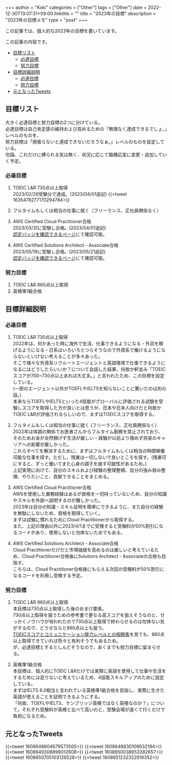 +++
author = "Koki"
categories = ["Other"]
tags = ["Other"]
date = 2022-12-30T13:07:31+09:00
linktitle = ""
title = "2023年の目標"
description = "2023年の目標メモ"
type = "post"
+++

この記事では、個人的な2023年の目標を書いています。

この記事の内容です。
<!-- START doctoc generated TOC please keep comment here to allow auto update -->
<!-- DON'T EDIT THIS SECTION, INSTEAD RE-RUN doctoc TO UPDATE -->


- <font color="#1111cc">[目標リスト](#%E7%9B%AE%E6%A8%99%E3%83%AA%E3%82%B9%E3%83%88)</font>
  - <font color="#1111cc">[必達目標](#%E5%BF%85%E9%81%94%E7%9B%AE%E6%A8%99)</font>
  - <font color="#1111cc">[努力目標](#%E5%8A%AA%E5%8A%9B%E7%9B%AE%E6%A8%99)</font>
- <font color="#1111cc">[目標詳細説明](#%E7%9B%AE%E6%A8%99%E8%A9%B3%E7%B4%B0%E8%AA%AC%E6%98%8E)</font>
  - <font color="#1111cc">[必達目標](#%E5%BF%85%E9%81%94%E7%9B%AE%E6%A8%99-1)</font>
  - <font color="#1111cc">[努力目標](#%E5%8A%AA%E5%8A%9B%E7%9B%AE%E6%A8%99-1)</font>
- <font color="#1111cc">[元となったTweets](#%E5%85%83%E3%81%A8%E3%81%AA%E3%81%A3%E3%81%9Ftweets)</font>

<!-- END doctoc generated TOC please keep comment here to allow auto update -->

## 目標リスト

大きく必達目標と努力目標の2つに分けている。  
必達目標は自己肯定感の維持および高めるための「無理なく達成できるでしょ。」レベルのものを、  
努力目標は「頑張らないと達成できないだろうなぁ。」レベルのものを設定している。  
勿論、これだけに縛られる気は無く、状況に応じて臨機応変に変更・追加していく予定。


### 必達目標

1. TOEIC L&R 730点以上取得  
2023/02/26受験分で達成。(2023/04/01追記)
{{<tweet 1635478277170294784>}}

2. フルタイムもしくは相当の仕事に就く（フリーランス、正社員関係なく）


3. AWS Certified Cloud Practitioner合格  
2023/03/31に受験し合格。(2023/04/01追記)  
<font color="#1111cc"><a href="https://www.credly.com/badges/13b40d84-2d61-46fc-bcd5-dc1f65b38933" target="_blank">認定バッジを確認できるページ</a></font>にて確認可能。

4. AWS Certified Solutions Architect - Associate合格  
2023/05/19に受験し合格。(2023/05/21追記)  
<font color="#1111cc"><a href="https://www.credly.com/badges/6e87c733-54cd-48fb-99ff-8872c437cdb3" target="_blank">認定バッジを確認できるページ</a></font>にて確認可能。

### 努力目標

1. TOEIC L&R 860点以上取得
2. 英検準1級合格


## 目標詳細説明

### 必達目標

1. TOEIC L&R 730点以上取得  
2022年は、何かあった時に海外で生活、仕事できるようになる・外貨を稼げるようになる・日系はいろいろとつらそうなので外資系で働けるようにならないといけない考えることが多々あった。  
そこで様々な外資系リクルートエージェントと英語環境で仕事できるようになるにはどうしたらいいか？について会話した結果、何故か軒並み「TOEICスコアが700~730点以上あれば大丈夫。」と言われたため、この目標を設定している。  
(一部のエージェント以外がTOEFLやIELTSを知らないことに驚いたのは別の話。)  
本来ならTOEFLやIELTSといった4技能がグローバルに評価される試験を受験しスコアを取得した方が良いとは思うが、日本や日本人向けだと何故かTOEIC L&Rが評価されるらしいので、まずはTOEICスコアを取得する。

2. フルタイムもしくは相当の仕事に就く (フリーランス、正社員関係なく)  
2022年は体調の関係でお医者さんからフルタイム勤務を禁止されており、そのためお金が全然稼げず生活が厳しい・経験が以前より積めず将来のキャリアへの影響が厳しかった。  
これらすべてを解決するために、まずはフルタイムもしくは相当の時間稼働可能な仕事を探す。ただし、残業は一切しないで良いところを探す。(残業可にすると、ずっと働いてまた心身の調子を崩す可能性があるため。)  
上記実現に向けて、自分のスキルおよび経験の整理整頓、自分の強み弱み整理、やりたいこと、貢献できることをまとめる。

3. AWS Certified Cloud Practitioner合格  
AWSを使用した業務経験はあるが資格を一切持っていないため、自分の知識やスキルを外部へ説明するのが難しかった。  
2023年は自分の知識・スキル証明を簡単にできるように、また自分の経験を無駄にしないため、資格を取得していく。  
まずは試験に慣れるためにCloud Practitionerから取得する。  
また、上記の理由以外に2023/4/1までに受検すると受験料が50%割引になるコードがあり、使用しないと勿体ないためでもある。


4. AWS Certified Solutions Architect - Associate合格  
Cloud Practitionerだけだと市場価値を高めるのは厳しいと考えているため、Cloud Practitioner合格後にSolutions Architect - Associateの合格も目指す。  
こちらは、Cloud Practitioner合格後にもらえる次回の受験料が50%割引になるコードを利用し受検する予定。


### 努力目標

1. TOEIC L&R 860点以上取得  
本目標は730点以上取得した後のおまけ要素。  
730点以上取得を狙うための参考書で更なる高スコアを狙えそうなのと、せっかくノウハウが培われたので730点以上取得で終わらせるのは勿体ない気がするので、どうせならと860点以上も狙う。  
<a href="https://www.iibc-global.org/library/default/toeic/official_data/lr/pdf/proficiency.pdf" target="_blank">TOEICスコアとコミュニケーション能力レベルとの相関表</a>を見ても、860点以上取得できていれば色々と有利そうでもあるため。  
が、必達目標とするとしんどそうなので、あくまでも努力目標に留まらせる。

2. 英検準1級合格  
本目標は、個人的にTOEIC L&Rだけでは実際に英語を使用して仕事や生活をするためには足りないと考えているため、4技能スキルアップのために設定している。  
まずはIELTS 6.0相当と言われている英検準1級合格を目指し、実際に生きた英語が使えることを証明できるようにする。  
「何故、TOEFLやIELTS、ケンブリッジ英検ではなく英検なのか？」について。それぞれ受験料が英検と比べて高いのと、受験会場が遠くて行くだけで負担になるため。  


## 元となったTweets

{{<tweet 1608648604679573505>}}
{{<tweet 1608648830106632194>}}
{{<tweet 1608649308899012608>}}
{{<tweet 1608650038653382657>}}
{{<tweet 1608650705103126528>}}
{{<tweet 1608651232322916352>}}
